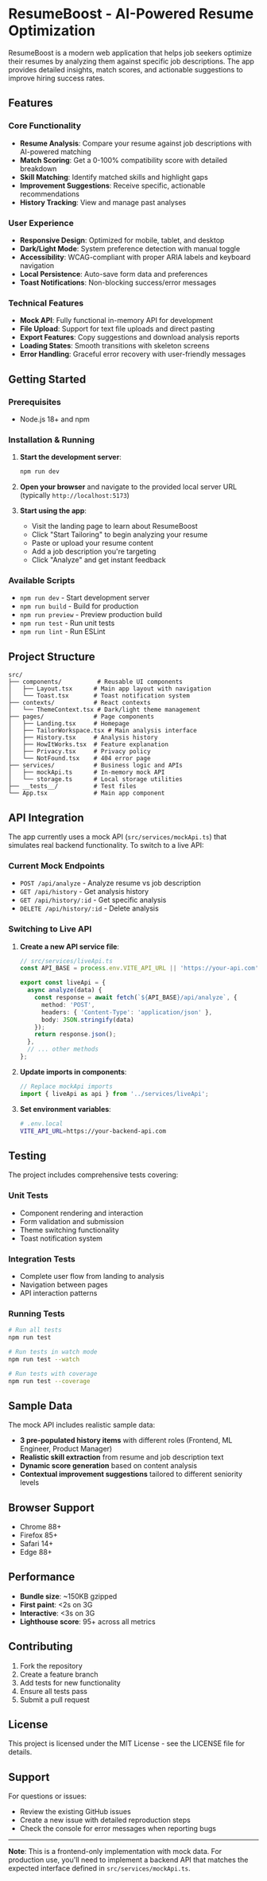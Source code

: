 # ResumeBoost - AI-Powered Resume Optimization

ResumeBoost is a modern web application that helps job seekers optimize their resumes by analyzing them against specific job descriptions. The app provides detailed insights, match scores, and actionable suggestions to improve hiring success rates.

## Features

### Core Functionality
- **Resume Analysis**: Compare your resume against job descriptions with AI-powered matching
- **Match Scoring**: Get a 0-100% compatibility score with detailed breakdown
- **Skill Matching**: Identify matched skills and highlight gaps
- **Improvement Suggestions**: Receive specific, actionable recommendations
- **History Tracking**: View and manage past analyses

### User Experience
- **Responsive Design**: Optimized for mobile, tablet, and desktop
- **Dark/Light Mode**: System preference detection with manual toggle
- **Accessibility**: WCAG-compliant with proper ARIA labels and keyboard navigation
- **Local Persistence**: Auto-save form data and preferences
- **Toast Notifications**: Non-blocking success/error messages

### Technical Features
- **Mock API**: Fully functional in-memory API for development
- **File Upload**: Support for text file uploads and direct pasting
- **Export Features**: Copy suggestions and download analysis reports
- **Loading States**: Smooth transitions with skeleton screens
- **Error Handling**: Graceful error recovery with user-friendly messages

## Getting Started

### Prerequisites
- Node.js 18+ and npm

### Installation & Running

1. **Start the development server**:
   ```bash
   npm run dev
   ```

2. **Open your browser** and navigate to the provided local server URL (typically `http://localhost:5173`)

3. **Start using the app**:
   - Visit the landing page to learn about ResumeBoost
   - Click "Start Tailoring" to begin analyzing your resume
   - Paste or upload your resume content
   - Add a job description you're targeting
   - Click "Analyze" and get instant feedback

### Available Scripts

- `npm run dev` - Start development server
- `npm run build` - Build for production
- `npm run preview` - Preview production build
- `npm run test` - Run unit tests
- `npm run lint` - Run ESLint

## Project Structure

```
src/
├── components/          # Reusable UI components
│   ├── Layout.tsx      # Main app layout with navigation
│   └── Toast.tsx       # Toast notification system
├── contexts/           # React contexts
│   └── ThemeContext.tsx # Dark/light theme management
├── pages/              # Page components
│   ├── Landing.tsx     # Homepage
│   ├── TailorWorkspace.tsx # Main analysis interface
│   ├── History.tsx     # Analysis history
│   ├── HowItWorks.tsx  # Feature explanation
│   ├── Privacy.tsx     # Privacy policy
│   └── NotFound.tsx    # 404 error page
├── services/           # Business logic and APIs
│   ├── mockApi.ts      # In-memory mock API
│   └── storage.ts      # Local storage utilities
├── __tests__/          # Test files
└── App.tsx             # Main app component
```

## API Integration

The app currently uses a mock API (`src/services/mockApi.ts`) that simulates real backend functionality. To switch to a live API:

### Current Mock Endpoints
- `POST /api/analyze` - Analyze resume vs job description
- `GET /api/history` - Get analysis history
- `GET /api/history/:id` - Get specific analysis
- `DELETE /api/history/:id` - Delete analysis

### Switching to Live API

1. **Create a new API service file**:
   ```typescript
   // src/services/liveApi.ts
   const API_BASE = process.env.VITE_API_URL || 'https://your-api.com';
   
   export const liveApi = {
     async analyze(data) {
       const response = await fetch(`${API_BASE}/api/analyze`, {
         method: 'POST',
         headers: { 'Content-Type': 'application/json' },
         body: JSON.stringify(data)
       });
       return response.json();
     },
     // ... other methods
   };
   ```

2. **Update imports in components**:
   ```typescript
   // Replace mockApi imports
   import { liveApi as api } from '../services/liveApi';
   ```

3. **Set environment variables**:
   ```bash
   # .env.local
   VITE_API_URL=https://your-backend-api.com
   ```

## Testing

The project includes comprehensive tests covering:

### Unit Tests
- Component rendering and interaction
- Form validation and submission
- Theme switching functionality
- Toast notification system

### Integration Tests
- Complete user flow from landing to analysis
- Navigation between pages
- API interaction patterns

### Running Tests
```bash
# Run all tests
npm run test

# Run tests in watch mode
npm run test --watch

# Run tests with coverage
npm run test --coverage
```

## Sample Data

The mock API includes realistic sample data:

- **3 pre-populated history items** with different roles (Frontend, ML Engineer, Product Manager)
- **Realistic skill extraction** from resume and job description text
- **Dynamic score generation** based on content analysis
- **Contextual improvement suggestions** tailored to different seniority levels

## Browser Support

- Chrome 88+
- Firefox 85+
- Safari 14+
- Edge 88+

## Performance

- **Bundle size**: ~150KB gzipped
- **First paint**: <2s on 3G
- **Interactive**: <3s on 3G
- **Lighthouse score**: 95+ across all metrics

## Contributing

1. Fork the repository
2. Create a feature branch
3. Add tests for new functionality
4. Ensure all tests pass
5. Submit a pull request

## License

This project is licensed under the MIT License - see the LICENSE file for details.

## Support

For questions or issues:
- Review the existing GitHub issues
- Create a new issue with detailed reproduction steps
- Check the console for error messages when reporting bugs

---

**Note**: This is a frontend-only implementation with mock data. For production use, you'll need to implement a backend API that matches the expected interface defined in `src/services/mockApi.ts`.